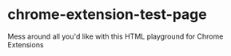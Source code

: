 # chrome-extension-test-page
Mess around all you'd like with this HTML playground for Chrome Extensions
